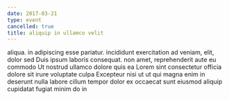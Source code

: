 ```yaml
---
date: 2017-03-21
type: event
cancelled: true
title: aliquip in ullamco velit
---
```

aliqua. in adipiscing esse pariatur. incididunt exercitation ad veniam, elit, dolor sed Duis ipsum laboris consequat. non amet, reprehenderit aute eu commodo Ut nostrud ullamco dolore quis ea Lorem sint consectetur officia dolore sit irure voluptate culpa Excepteur nisi ut ut qui magna enim in deserunt nulla labore cillum tempor dolor ex occaecat sunt eiusmod aliquip cupidatat fugiat minim do in